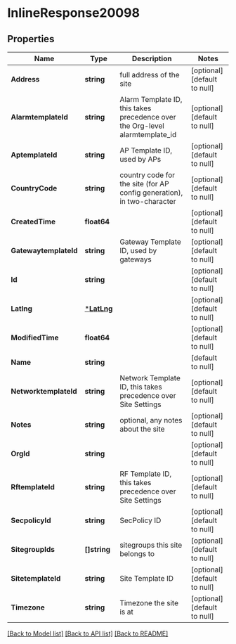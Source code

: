 # InlineResponse20098

## Properties
Name | Type | Description | Notes
------------ | ------------- | ------------- | -------------
**Address** | **string** | full address of the site | [optional] [default to null]
**AlarmtemplateId** | **string** | Alarm Template ID, this takes precedence over the Org-level alarmtemplate_id | [optional] [default to null]
**AptemplateId** | **string** | AP Template ID, used by APs | [optional] [default to null]
**CountryCode** | **string** | country code for the site (for AP config generation), in two-character | [optional] [default to null]
**CreatedTime** | **float64** |  | [optional] [default to null]
**GatewaytemplateId** | **string** | Gateway Template ID, used by gateways | [optional] [default to null]
**Id** | **string** |  | [optional] [default to null]
**Latlng** | [***LatLng**](lat_lng.md) |  | [optional] [default to null]
**ModifiedTime** | **float64** |  | [optional] [default to null]
**Name** | **string** |  | [default to null]
**NetworktemplateId** | **string** | Network Template ID, this takes precedence over Site Settings | [optional] [default to null]
**Notes** | **string** | optional, any notes about the site | [optional] [default to null]
**OrgId** | **string** |  | [optional] [default to null]
**RftemplateId** | **string** | RF Template ID, this takes precedence over Site Settings | [optional] [default to null]
**SecpolicyId** | **string** | SecPolicy ID | [optional] [default to null]
**SitegroupIds** | **[]string** | sitegroups this site belongs to | [optional] [default to null]
**SitetemplateId** | **string** | Site Template ID | [optional] [default to null]
**Timezone** | **string** | Timezone the site is at | [optional] [default to null]

[[Back to Model list]](../README.md#documentation-for-models) [[Back to API list]](../README.md#documentation-for-api-endpoints) [[Back to README]](../README.md)

